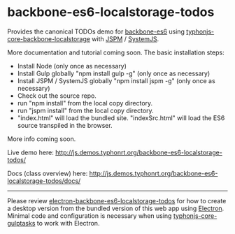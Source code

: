 # backbone-es6-localstorage-todos
Provides the canonical TODOs demo for [backbone-es6](https://github.com/typhonjs/backbone-es6) using [typhonjs-core-backbone-localstorage](https://github.com/typhonjs/typhonjs-core-backbone-localstorage) with [JSPM](http://jspm.io/) / [SystemJS](https://github.com/systemjs/systemjs).

More documentation and tutorial coming soon. The basic installation steps:

- Install Node (only once as necessary)
- Install Gulp globally "npm install gulp -g" (only once as necessary)
- Install JSPM / SystemJS globally "npm install jspm -g" (only once as necessary)
- Check out the source repo.
- run "npm install" from the local copy directory.
- run "jspm install" from the local copy directory.
- "index.html" will load the bundled site. "indexSrc.html" will load the ES6 source transpiled in the browser.

More info coming soon.

Live demo here: http://js.demos.typhonrt.org/backbone-es6-localstorage-todos/

Docs (class overview) here: http://js.demos.typhonrt.org/backbone-es6-localstorage-todos/docs/

------

Please review [electron-backbone-es6-localstorage-todos](https://github.com/typhonjs-demos/electron-backbone-es6-localstorage-todos) for how to create a desktop version from the bundled version of this web app using [Electron](http://electron.atom.io/). Minimal code and configuration is necessary when using [typhonjs-core-gulptasks](https://github.com/typhonjs/typhonjs-core-gulptasks) to work with Electron.
